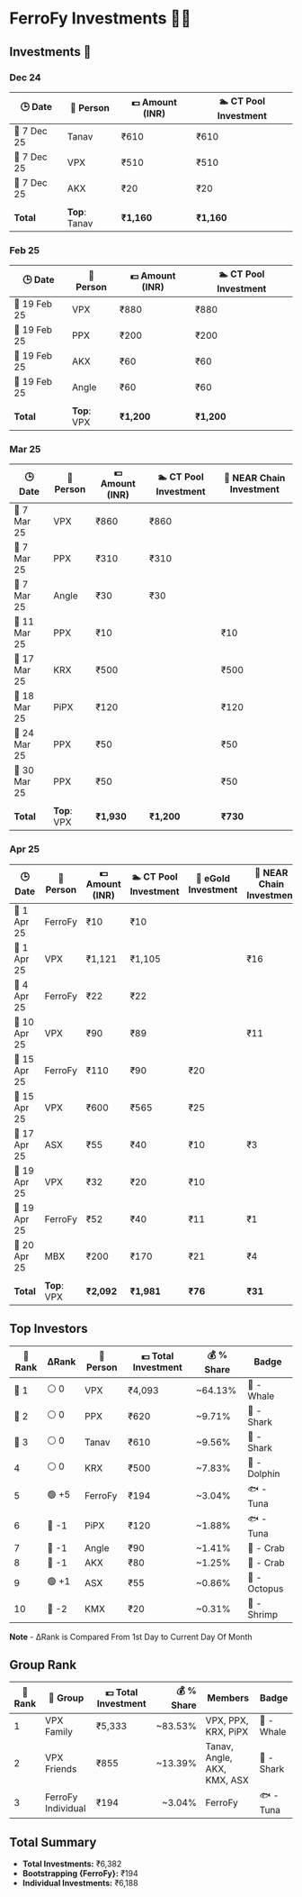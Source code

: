 # FerroFy Investments 💎✨

## Investments 📅

### Dec 24

| 🕒 Date      | 🤝 Person      | 💵 Amount (INR) | 🏊 CT Pool Investment |
|--------------|----------------|-----------------|-----------------------|
| 📅 7 Dec 25 | Tanav          | ₹610            | ₹610                  |
| 📅 7 Dec 25 | VPX            | ₹510            | ₹510                  |
| 📅 7 Dec 25 | AKX            | ₹20             | ₹20                   |
|              |                |                 |                       |
| **Total**   | **Top**: Tanav | **₹1,160**      | **₹1,160**            |

### Feb 25

| 🕒 Date      | 🤝 Person      | 💵 Amount (INR) | 🏊 CT Pool Investment |
|--------------|----------------|-----------------|-----------------------|
| 📅 19 Feb 25 | VPX            | ₹880            | ₹880                  |
| 📅 19 Feb 25 | PPX            | ₹200            | ₹200                  |
| 📅 19 Feb 25 | AKX            | ₹60             | ₹60                   |
| 📅 19 Feb 25 | Angle          | ₹60             | ₹60                   |
|              |                |                 |                       |
| **Total**   | **Top**: VPX   | **₹1,200**      | **₹1,200**            |

### Mar 25

| 🕒 Date      | 🤝 Person  | 💵 Amount (INR) | 🏊 CT Pool Investment | 🔗 NEAR Chain Investment |
|--------------|-----------|-----------------|-----------------------|--------------------------|
| 📅 7 Mar 25  | VPX       | ₹860            | ₹860                  |                          |
| 📅 7 Mar 25  | PPX       | ₹310            | ₹310                  |                          |
| 📅 7 Mar 25  | Angle     | ₹30             | ₹30                   |                          |
| 📅 11 Mar 25 | PPX       | ₹10             |                       | ₹10                      |
| 📅 17 Mar 25 | KRX       | ₹500            |                       | ₹500                     |
| 📅 18 Mar 25 | PiPX      | ₹120            |                       | ₹120                     |
| 📅 24 Mar 25 | PPX       | ₹50             |                       | ₹50                      |
| 📅 30 Mar 25 | PPX       | ₹50             |                       | ₹50                      |
|              |           |                 |                       |                          |
| **Total**   | **Top**: VPX | **₹1,930**    | **₹1,200**            | **₹730**                 |

### Apr 25

| 🕒 Date       | 🤝 Person  | 💵 Amount (INR) | 🏊 CT Pool Investment | 🌟 eGold Investment | 🔗 NEAR Chain Investment | 🧾 Fees  |
|-------------- |-----------|-----------------|-----------------------|---------------------|--------------------------|---------|
| 📅 1 Apr 25  | FerroFy   | ₹10             | ₹10                   |                     |                          |         |
| 📅 1 Apr 25  | VPX       | ₹1,121          | ₹1,105                |                     | ₹16                      |         |
| 📅 4 Apr 25  | FerroFy   | ₹22             | ₹22                   |                     |                          |         |
| 📅 10 Apr 25 | VPX       | ₹90             | ₹89                   |                     | ₹11                      | ₹7.5    |
| 📅 15 Apr 25 | FerroFy   | ₹110            | ₹90                   | ₹20                 |                          |         |
| 📅 15 Apr 25 | VPX       | ₹600            | ₹565                  | ₹25                 |                          | ₹10     |
| 📅 17 Apr 25 | ASX       | ₹55             | ₹40                   | ₹10                 | ₹3                       | ₹2      |
| 📅 19 Apr 25 | VPX       | ₹32             | ₹20                   | ₹10                 |                          | ₹2      |
| 📅 19 Apr 25 | FerroFy   | ₹52             | ₹40                   | ₹11                 | ₹1                       |         |
| 📅 20 Apr 25 | MBX       | ₹200             | ₹170                   | ₹21                 | ₹4                       |     5    |
|              |           |                 |                       |                     |                          |         |
| **Total**   | **Top**: VPX | **₹2,092**    | **₹1,981**            | **₹76**             | **₹31**                  | **₹21.5** |

## Top Investors

| 🧾 Rank | ΔRank | 🤝 Person | 💵 Total Investment | 💰 % Share |     Badge     |
|---------|----------|-----------|---------------------|-----------|-------------|
| 🥇 1   | ⚪️  0   | VPX       | ₹4,093              | ~64.13%    |  🐋 - Whale   |
| 🥈 2   | ⚪️  0   | PPX       | ₹620                | ~9.71%     |  🦈 - Shark   |
| 🥉 3   | ⚪️  0   | Tanav     | ₹610                | ~9.56%     |  🦈 - Shark   |
| 4      | ⚪️  0   | KRX       | ₹500                | ~7.83%     |  🐬 - Dolphin |
| 5      | 🟢 +5   | FerroFy   | ₹194                | ~3.04%     |  🐟 - Tuna    |
| 6      | 🔴 -1   | PiPX      | ₹120                | ~1.88%     |  🐟 - Tuna    |
| 7      | 🔴 -1   | Angle     | ₹90                 | ~1.41%     |  🦀 - Crab    |
| 8      | 🔴 -1   | AKX       | ₹80                 | ~1.25%     |  🦀 - Crab    |
| 9      | 🟢 +1   | ASX       | ₹55                 | ~0.86%     |  🐙 - Octopus |
| 10     | 🔴 -2   | KMX       | ₹20                 | ~0.31%     |  🦐 - Shrimp  |

**Note** - ΔRank is Compared From 1st Day to Current Day Of Month


## Group Rank

| 🧾 Rank | 🤝 Group             | 💵 Total Investment | 💰 % Share | Members                       | Badge       |
|---------|----------------------|---------------------|-----------:|-------------------------------|-------------|
| 1       | VPX Family           | ₹5,333              | ~83.53%    | VPX, PPX, KRX, PiPX           | 🐋 - Whale  |
| 2       | VPX Friends          | ₹855                | ~13.39%    | Tanav, Angle, AKX, KMX, ASX     | 🦈 - Shark  |
| 3       | FerroFy Individual   | ₹194                | ~3.04%     | FerroFy                       | 🐟 - Tuna   |

## Total Summary

- **Total Investments:** ₹6,382  
- **Bootstrapping {FerroFy}:** ₹194  
- **Individual Investments:** ₹6,188
